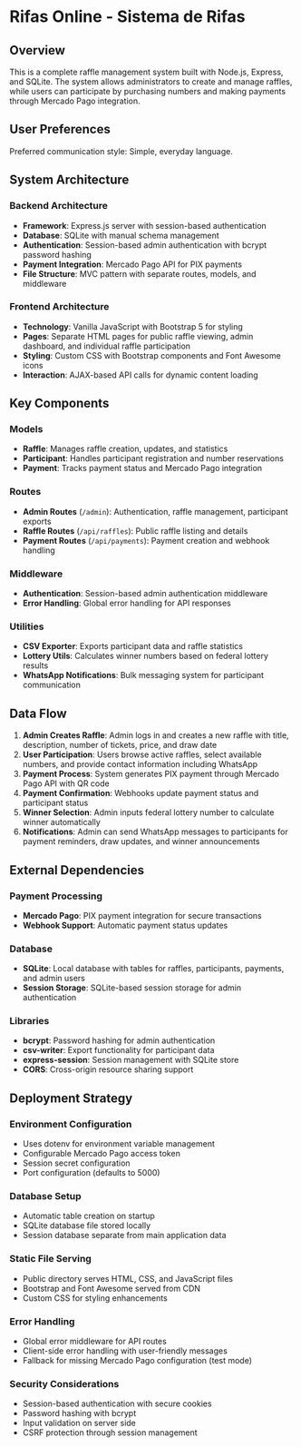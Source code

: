 # Rifas Online - Sistema de Rifas

## Overview

This is a complete raffle management system built with Node.js, Express, and SQLite. The system allows administrators to create and manage raffles, while users can participate by purchasing numbers and making payments through Mercado Pago integration.

## User Preferences

Preferred communication style: Simple, everyday language.

## System Architecture

### Backend Architecture
- **Framework**: Express.js server with session-based authentication
- **Database**: SQLite with manual schema management
- **Authentication**: Session-based admin authentication with bcrypt password hashing
- **Payment Integration**: Mercado Pago API for PIX payments
- **File Structure**: MVC pattern with separate routes, models, and middleware

### Frontend Architecture
- **Technology**: Vanilla JavaScript with Bootstrap 5 for styling
- **Pages**: Separate HTML pages for public raffle viewing, admin dashboard, and individual raffle participation
- **Styling**: Custom CSS with Bootstrap components and Font Awesome icons
- **Interaction**: AJAX-based API calls for dynamic content loading

## Key Components

### Models
- **Raffle**: Manages raffle creation, updates, and statistics
- **Participant**: Handles participant registration and number reservations
- **Payment**: Tracks payment status and Mercado Pago integration

### Routes
- **Admin Routes** (`/admin`): Authentication, raffle management, participant exports
- **Raffle Routes** (`/api/raffles`): Public raffle listing and details
- **Payment Routes** (`/api/payments`): Payment creation and webhook handling

### Middleware
- **Authentication**: Session-based admin authentication middleware
- **Error Handling**: Global error handling for API responses

### Utilities
- **CSV Exporter**: Exports participant data and raffle statistics
- **Lottery Utils**: Calculates winner numbers based on federal lottery results
- **WhatsApp Notifications**: Bulk messaging system for participant communication

## Data Flow

1. **Admin Creates Raffle**: Admin logs in and creates a new raffle with title, description, number of tickets, price, and draw date
2. **User Participation**: Users browse active raffles, select available numbers, and provide contact information including WhatsApp
3. **Payment Process**: System generates PIX payment through Mercado Pago API with QR code
4. **Payment Confirmation**: Webhooks update payment status and participant status
5. **Winner Selection**: Admin inputs federal lottery number to calculate winner automatically
6. **Notifications**: Admin can send WhatsApp messages to participants for payment reminders, draw updates, and winner announcements

## External Dependencies

### Payment Processing
- **Mercado Pago**: PIX payment integration for secure transactions
- **Webhook Support**: Automatic payment status updates

### Database
- **SQLite**: Local database with tables for raffles, participants, payments, and admin users
- **Session Storage**: SQLite-based session storage for admin authentication

### Libraries
- **bcrypt**: Password hashing for admin authentication
- **csv-writer**: Export functionality for participant data
- **express-session**: Session management with SQLite store
- **CORS**: Cross-origin resource sharing support

## Deployment Strategy

### Environment Configuration
- Uses dotenv for environment variable management
- Configurable Mercado Pago access token
- Session secret configuration
- Port configuration (defaults to 5000)

### Database Setup
- Automatic table creation on startup
- SQLite database file stored locally
- Session database separate from main application data

### Static File Serving
- Public directory serves HTML, CSS, and JavaScript files
- Bootstrap and Font Awesome served from CDN
- Custom CSS for styling enhancements

### Error Handling
- Global error middleware for API routes
- Client-side error handling with user-friendly messages
- Fallback for missing Mercado Pago configuration (test mode)

### Security Considerations
- Session-based authentication with secure cookies
- Password hashing with bcrypt
- Input validation on server side
- CSRF protection through session management